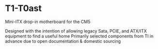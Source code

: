 # T1-T0ast
Mini-ITX drop-in motherboard for the CM5

Designed with the intention of allowing legacy Sata, PCIE, and ATX/ITX equipment to find a useful home
Primarily selected components from TI in advance due to open documentation & domestic sourcing
